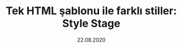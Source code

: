 ---
    title: "Tek HTML şablonu ile farklı stiller: Style Stage"
    description: "CSS Zen Garden'ı bilenler için benzer bir proje diyebilirim. Bilmeyenler için anlatmak gerekirse; Semantik HTML kodlarıyla bir site kodlanmış ve sizden istenilen bu sitenin HTML kodlarına dokunmadan sadece CSS yazarak kendi temanızı yapmanız. Yapılan temalara bakabilir veya kendi temanızı yükleyebilirsiniz. Burada amaç; bir şablon üzerinde ne kadar farklı tasarımlar çıkabilir ve CSS tarafı ne kadar zorlanabilir."
    cover: "https://dl.airtable.com/.attachmentThumbnails/4336c5de013930f9a09e06af0f26ceb1/6b2f8927"
    date: "22.08.2020"
    category: "Frontend"
---